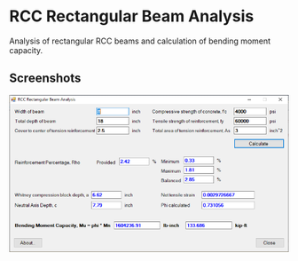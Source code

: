 # RCC Rectangular Beam Analysis
Analysis of rectangular RCC beams and calculation of bending moment capacity.

## Screenshots
![Screenshot](\Screenshots\main_form.png "Main Form")